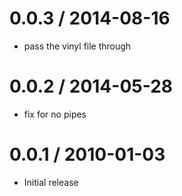 
0.0.3 / 2014-08-16
==================

 * pass the vinyl file through

0.0.2 / 2014-05-28
==================

 * fix for no pipes

0.0.1 / 2010-01-03
==================

  * Initial release

